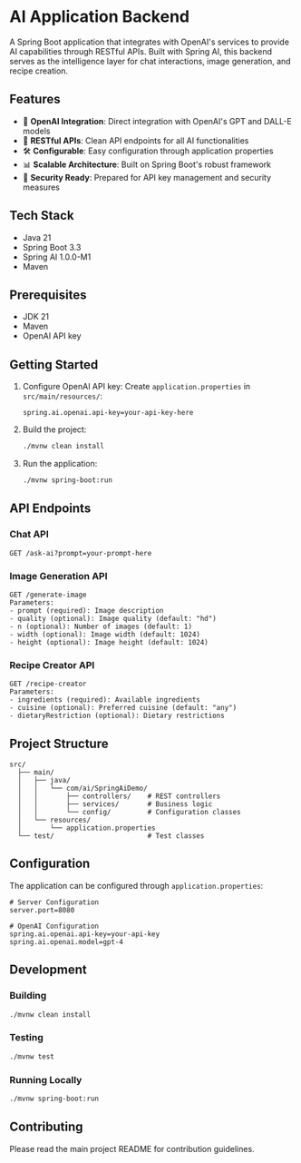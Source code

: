 # AI Application Backend

A Spring Boot application that integrates with OpenAI's services to provide AI capabilities through RESTful APIs. Built with Spring AI, this backend serves as the intelligence layer for chat interactions, image generation, and recipe creation.

## Features

- 🤖 **OpenAI Integration**: Direct integration with OpenAI's GPT and DALL-E models
- 🔄 **RESTful APIs**: Clean API endpoints for all AI functionalities
- 🛠️ **Configurable**: Easy configuration through application properties
- 📊 **Scalable Architecture**: Built on Spring Boot's robust framework
- 🔐 **Security Ready**: Prepared for API key management and security measures

## Tech Stack

- Java 21
- Spring Boot 3.3
- Spring AI 1.0.0-M1
- Maven

## Prerequisites

- JDK 21
- Maven
- OpenAI API key

## Getting Started

1. Configure OpenAI API key:
   Create `application.properties` in `src/main/resources/`:

   ```properties
   spring.ai.openai.api-key=your-api-key-here
   ```

2. Build the project:

   ```bash
   ./mvnw clean install
   ```

3. Run the application:
   ```bash
   ./mvnw spring-boot:run
   ```

## API Endpoints

### Chat API

```http
GET /ask-ai?prompt=your-prompt-here
```

### Image Generation API

```http
GET /generate-image
Parameters:
- prompt (required): Image description
- quality (optional): Image quality (default: "hd")
- n (optional): Number of images (default: 1)
- width (optional): Image width (default: 1024)
- height (optional): Image height (default: 1024)
```

### Recipe Creator API

```http
GET /recipe-creator
Parameters:
- ingredients (required): Available ingredients
- cuisine (optional): Preferred cuisine (default: "any")
- dietaryRestriction (optional): Dietary restrictions
```

## Project Structure

```
src/
  ├── main/
  │   ├── java/
  │   │   └── com/ai/SpringAiDemo/
  │   │       ├── controllers/    # REST controllers
  │   │       ├── services/       # Business logic
  │   │       └── config/         # Configuration classes
  │   └── resources/
  │       └── application.properties
  └── test/                       # Test classes
```

## Configuration

The application can be configured through `application.properties`:

```properties
# Server Configuration
server.port=8080

# OpenAI Configuration
spring.ai.openai.api-key=your-api-key
spring.ai.openai.model=gpt-4
```

## Development

### Building

```bash
./mvnw clean install
```

### Testing

```bash
./mvnw test
```

### Running Locally

```bash
./mvnw spring-boot:run
```

## Contributing

Please read the main project README for contribution guidelines.

